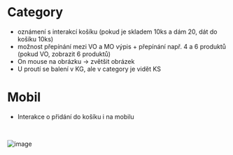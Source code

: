 # Category
- oznámení s interakcí košíku (pokud je skladem 10ks a dám 20, dát do košíku 10ks)
- možnost přepínání mezi VO a MO výpis + přepínání např. 4 a 6 produktů (pokud VO, zobrazit 6 produktů)
- On mouse na obrázku -> zvětšit obrázek
- U proutí se balení v KG, ale v category je vidět KS

# Mobil
- Interakce o přidání do košíku i na mobilu
<br>

![image](https://github.com/xxsykzxx/E-Shop-V2/assets/59166385/6c69e7bc-cf0c-449e-b80b-47b4db3caaa5)

